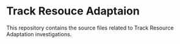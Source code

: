 # Track Resouce Adaptaion
This repository contains the source files related to Track Resource Adaptation investigations.
